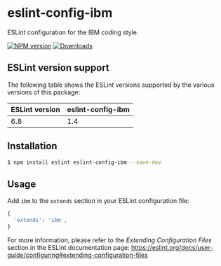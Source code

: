 # eslint-config-ibm
ESLint configuration for the IBM coding style.

[![NPM version](https://img.shields.io/npm/v/eslint-config-ibm.svg)](https://www.npmjs.com/package/eslint-config-ibm)
[![Downloads](https://img.shields.io/npm/dm/eslint-config-ibm.svg)](https://www.npmjs.com/package/eslint-config-ibm)

## ESLint version support

The following table shows the ESLint versions supported by the various versions of this package:

| ESLint version | eslint-config-ibm |
| -------------- | ----------------- |
| 6.8            | 1.4               |

## Installation

```bash
$ npm install eslint eslint-config-ibm --save-dev
```

## Usage

Add `ibm` to the `extends` section in your ESLint configuration file:

```javascript
{
  'extends': 'ibm',
}
```

For more information, please refer to the _Extending Configuration Files_ section in the ESLint documentation page: https://eslint.org/docs/user-guide/configuring#extending-configuration-files

